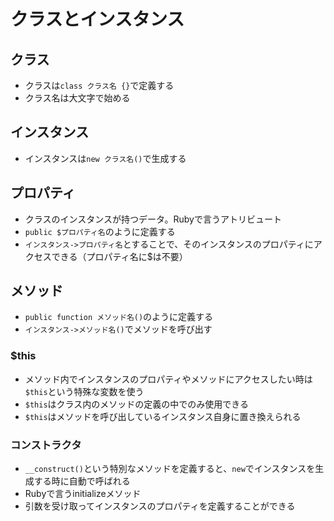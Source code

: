# クラスとインスタンス

## クラス
- クラスは`class クラス名 {}`で定義する
- クラス名は大文字で始める

## インスタンス
- インスタンスは`new クラス名()`で生成する

## プロパティ
- クラスのインスタンスが持つデータ。Rubyで言うアトリビュート
- `public $プロパティ名`のように定義する
- `インスタンス->プロパティ名`とすることで、そのインスタンスのプロパティにアクセスできる（プロパティ名に$は不要）

## メソッド
- `public function メソッド名()`のように定義する
- `インスタンス->メソッド名()`でメソッドを呼び出す

### $this
- メソッド内でインスタンスのプロパティやメソッドにアクセスしたい時は`$this`という特殊な変数を使う
- `$this`はクラス内のメソッドの定義の中でのみ使用できる
- `$this`はメソッドを呼び出しているインスタンス自身に置き換えられる

### コンストラクタ
- `__construct()`という特別なメソッドを定義すると、`new`でインスタンスを生成する時に自動で呼ばれる
- Rubyで言うinitializeメソッド
- 引数を受け取ってインスタンスのプロパティを定義することができる
